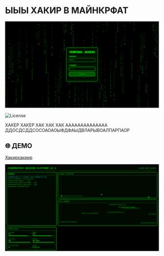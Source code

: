 # ЫЫЫ ХАКИР В МАЙНКРФАТ


![Screenshot of CyberMatrix Hacking Simulator](logo.png)

![License](https://img.shields.io/badge/license-MIT-blue)

ХАКЕР ХАКЕР ХАК ХАК ХАК АААААААААААААА ДДОСДСДДСОСОАОАОЫФДФАЫДВЛАРЫВОАЛПАРПАОР

## 🌐 ДЕМО

[Хакирхакиир](https://mewnitytech.github.io/HackerSimulator/) 

![Screenshot of CyberMatrix Hacking Simulator](screenshothack.png)


